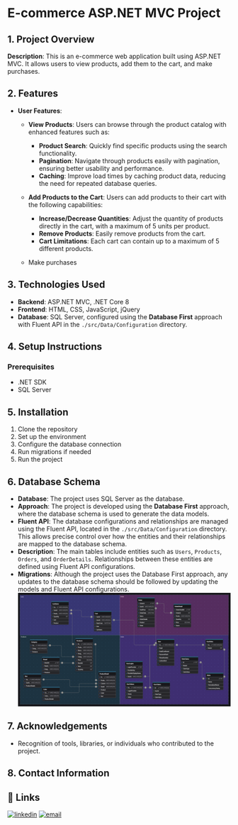 
# E-commerce ASP.NET MVC Project
## 1. Project Overview
**Description**: This is an e-commerce web application built using ASP.NET MVC. It allows users to view products, add them to the cart, and make purchases.

## 2. Features
- **User Features**:
  - **View Products**: Users can browse through the product catalog with enhanced features such as:
    - **Product Search**: Quickly find specific products using the search functionality.
    - **Pagination**: Navigate through products easily with pagination, ensuring better usability and performance.
    - **Caching**: Improve load times by caching product data, reducing the need for repeated database queries.
      
  - **Add Products to the Cart**: Users can add products to their cart with the following capabilities:
    - **Increase/Decrease Quantities**: Adjust the quantity of products directly in the cart, with a maximum of 5 units per product.
    - **Remove Products**: Easily remove products from the cart.
    - **Cart Limitations**: Each cart can contain up to a maximum of 5 different products.
  - Make purchases

## 3. Technologies Used
- **Backend**: ASP.NET MVC, .NET Core 8
- **Frontend**: HTML, CSS, JavaScript, jQuery
- **Database**: SQL Server, configured using the **Database First** approach with Fluent API in the `./src/Data/Configuration` directory.

## 4. Setup Instructions
### Prerequisites
- .NET SDK
- SQL Server

## 5. Installation
1. Clone the repository
2. Set up the environment
3. Configure the database connection
4. Run migrations if needed
5. Run the project

## 6. Database Schema
- **Database**: The project uses SQL Server as the database.
- **Approach**: The project is developed using the **Database First** approach, where the database schema is used to generate the data models.
- **Fluent API**: The database configurations and relationships are managed using the Fluent API, located in the `./src/Data/Configuration` directory. This allows precise control over how the entities and their relationships are mapped to the database schema.
- **Description**: The main tables include entities such as `Users`, `Products`, `Orders`, and `OrderDetails`. Relationships between these entities are defined using Fluent API configurations.
- **Migrations**: Although the project uses the Database First approach, any updates to the database schema should be followed by updating the models and Fluent API configurations.
  ![database relationships](https://github.com/leh23211213/docker-dotnet-ecommerce-mvc/blob/main/src/Data/sql/DatabaseRelationShips.png)

## 7. Acknowledgements
- Recognition of tools, libraries, or individuals who contributed to the project.

## 8. Contact Information
## 🔗 Links

[![linkedin](https://img.shields.io/badge/linkedin-0A66C2?style=for-the-badge&logo=linkedin&logoColor=white)](https://www.linkedin.com/in/le-hiep-1809b4184/)
[![email](https://img.shields.io/badge/email-D14836?style=for-the-badge&logo=gmail&logoColor=white)](mailto:leh23211213@gmail.com)


